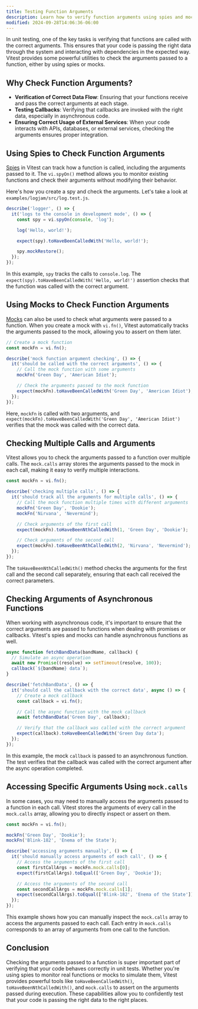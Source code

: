 ```yaml
---
title: Testing Function Arguments
description: Learn how to verify function arguments using spies and mocks in Vitest.
modified: 2024-09-28T14:06:36-06:00
---
```


In unit testing, one of the key tasks is verifying that functions are called with the correct arguments. This ensures that your code is passing the right data through the system and interacting with dependencies in the expected way. Vitest provides some powerful utilities to check the arguments passed to a function, either by using spies or mocks.

## Why Check Function Arguments?

- **Verification of Correct Data Flow**: Ensuring that your functions receive and pass the correct arguments at each stage.
- **Testing Callbacks**: Verifying that callbacks are invoked with the right data, especially in asynchronous code.
- **Ensuring Correct Usage of External Services**: When your code interacts with APIs, databases, or external services, checking the arguments ensures proper integration.

## Using Spies to Check Function Arguments

[Spies](spies.md) in Vitest can track how a function is called, including the arguments passed to it. The `vi.spyOn()` method allows you to monitor existing functions and check their arguments without modifying their behavior.

Here's how you create a spy and check the arguments. Let's take a look at `examples/logjam/src/log.test.js`.

```js
describe('logger', () => {
  it('logs to the console in development mode', () => {
    const spy = vi.spyOn(console, 'log');

    log('Hello, world!');

    expect(spy).toHaveBeenCalledWith('Hello, world!');

    spy.mockRestore();
  });
});
```

In this example, `spy` tracks the calls to `console.log`. The `expect(spy).toHaveBeenCalledWith('Hello, world!')` assertion checks that the function was called with the correct argument.

## Using Mocks to Check Function Arguments

[Mocks](mocks.md) can also be used to check what arguments were passed to a function. When you create a mock with `vi.fn()`, Vitest automatically tracks the arguments passed to the mock, allowing you to assert on them later.

```js
// Create a mock function
const mockFn = vi.fn();

describe('mock function argument checking', () => {
  it('should be called with the correct arguments', () => {
    // Call the mock function with some arguments
    mockFn('Green Day', 'American Idiot');

    // Check the arguments passed to the mock function
    expect(mockFn).toHaveBeenCalledWith('Green Day', 'American Idiot');
  });
});
```

Here, `mockFn` is called with two arguments, and `expect(mockFn).toHaveBeenCalledWith('Green Day', 'American Idiot')` verifies that the mock was called with the correct data.

## Checking Multiple Calls and Arguments

Vitest allows you to check the arguments passed to a function over multiple calls. The `mock.calls` array stores the arguments passed to the mock in each call, making it easy to verify multiple interactions.

```js
const mockFn = vi.fn();

describe('checking multiple calls', () => {
  it('should track all the arguments for multiple calls', () => {
    // Call the mock function multiple times with different arguments
    mockFn('Green Day', 'Dookie');
    mockFn('Nirvana', 'Nevermind');

    // Check arguments of the first call
    expect(mockFn).toHaveBeenNthCalledWith(1, 'Green Day', 'Dookie');

    // Check arguments of the second call
    expect(mockFn).toHaveBeenNthCalledWith(2, 'Nirvana', 'Nevermind');
  });
});
```

The `toHaveBeenNthCalledWith()` method checks the arguments for the first call and the second call separately, ensuring that each call received the correct parameters.

## Checking Arguments of Asynchronous Functions

When working with asynchronous code, it's important to ensure that the correct arguments are passed to functions when dealing with promises or callbacks. Vitest's spies and mocks can handle asynchronous functions as well.

```js
async function fetchBandData(bandName, callback) {
  // Simulate an async operation
  await new Promise((resolve) => setTimeout(resolve, 100));
  callback(`${bandName} data`);
}

describe('fetchBandData', () => {
  it('should call the callback with the correct data', async () => {
    // Create a mock callback
    const callback = vi.fn();

    // Call the async function with the mock callback
    await fetchBandData('Green Day', callback);

    // Verify that the callback was called with the correct argument
    expect(callback).toHaveBeenCalledWith('Green Day data');
  });
});
```

In this example, the mock `callback` is passed to an asynchronous function. The test verifies that the callback was called with the correct argument after the async operation completed.

## Accessing Specific Arguments Using `mock.calls`

In some cases, you may need to manually access the arguments passed to a function in each call. Vitest stores the arguments of every call in the `mock.calls` array, allowing you to directly inspect or assert on them.

```js
const mockFn = vi.fn();

mockFn('Green Day', 'Dookie');
mockFn('Blink-182', 'Enema of the State');

describe('accessing arguments manually', () => {
  it('should manually access arguments of each call', () => {
    // Access the arguments of the first call
    const firstCallArgs = mockFn.mock.calls[0];
    expect(firstCallArgs).toEqual(['Green Day', 'Dookie']);

    // Access the arguments of the second call
    const secondCallArgs = mockFn.mock.calls[1];
    expect(secondCallArgs).toEqual(['Blink-182', 'Enema of the State']);
  });
});
```

This example shows how you can manually inspect the `mock.calls` array to access the arguments passed to each call. Each entry in `mock.calls` corresponds to an array of arguments from one call to the function.

## Conclusion

Checking the arguments passed to a function is super important part of verifying that your code behaves correctly in unit tests. Whether you're using spies to monitor real functions or mocks to simulate them, Vitest provides powerful tools like `toHaveBeenCalledWith()`, `toHaveBeenNthCalledWith()`, and `mock.calls` to assert on the arguments passed during execution. These capabilities allow you to confidently test that your code is passing the right data to the right places.
